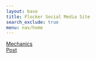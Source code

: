 ```yaml
---
layout: base
title: Flocker Social Media Site
search_exclude: true
menu: nav/home
---
```





<!-- Section for Mechanics and Post -->
<div class="flex justify-center mt-8">
    <div class="w-1/2 h-96 bg-mechanics bg-cover bg-center flex items-center justify-center">
        <a href="mechanics.html" class="bg-blue-500 text-white py-2 px-4 rounded text-center">Mechanics</a> <!-- Link to Mechanics page -->
    </div>
    <div class="w-1/2 h-96 bg-post bg-cover bg-center flex items-center justify-center">
        <a href="post.html" class="bg-green-500 text-white py-2 px-4 rounded text-center">Post</a> <!-- Link to Post page -->
    </div>
</div>

<style>
    .bg-mechanics {
        background-image: url("https://st5.depositphotos.com/2544079/66999/v/450/depositphotos_669994934-stock-illustration-car-mechanic-car-service-checking.jpg"); /* Replace with your mechanics background image path */
    }
    .bg-post {
        background-image: url('https://bpb-us-w2.wpmucdn.com/voices.uchicago.edu/dist/8/90/files/2019/11/feedback-smallcanvas-1080x675.png'); /* Replace with your post background image path */
    }
</style>